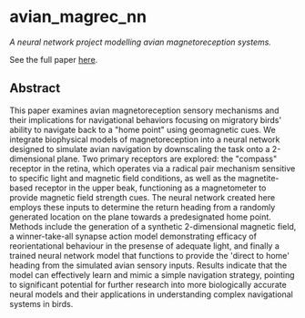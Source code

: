 # avian_magrec_nn
*A neural network project modelling avian magnetoreception systems.*

See the full paper [here](https://github.com/JRomeroRepositories/avian_magrec_nn/blob/main/Simulated%20Avian%20Magnetoreception%20Network%20Paper%20.pdf).

## Abstract
This paper examines avian magnetoreception sensory mechanisms and their implications for navigational behaviors focusing on migratory birds' ability to navigate back to a "home point" using geomagnetic cues. We integrate biophysical models of magnetoreception into a neural network designed to simulate avian navigation by downscaling the task onto a 2-dimensional plane. Two primary receptors are explored: the "compass" receptor in the retina, which operates via a radical pair mechanism sensitive to specific light and magnetic field conditions, as well as the magnetite-based receptor in the upper beak, functioning as a magnetometer to provide magnetic field strength cues. The neural network created here employs these inputs to determine the return heading from a randomly generated location on the plane towards a predesignated home point. Methods include the generation of a synthetic 2-dimensional magnetic field, a winner-take-all synapse action model demonstrating efficacy of reorientational behaviour in the presense of adequate light, and finally a trained neural network model that functions to provide the 'direct to home' heading from the simulated avian sensory inputs. Results indicate that the model can effectively learn and mimic a simple navigation strategy, pointing to significant potential for further research into more biologically accurate neural models and their applications in understanding complex navigational systems in birds.
